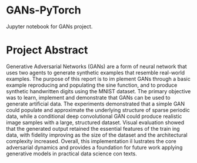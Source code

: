 # GANs-PyTorch
Jupyter notebook for GANs project.

# Project Abstract
Generative Adversarial Networks (GANs) are a form of neural
 network that uses two agents to generate synthetic examples that
 resemble real-world examples. The purpose of this report is to im
plement GANs through a basic example reproducing and populating
 the sine function, and to produce synthetic handwritten digits using
 the MNIST dataset. The primary objective was to learn, implement
 and demonstrate that GANs can be used to generate artificial data.
 The experiments demonstrated that a simple GAN could populate and
 approximate the underlying structure of sparse periodic data, while
 a conditional deep convolutional GAN could produce realistic image
 samples with a large, structured dataset. Visual evaluation showed
 that the generated output retained the essential features of the train
ing data, with fidelity improving as the size of the dataset and the
 architectural complexity increased. Overall, this implementation il
lustrates the core adversarial dynamics and provides a foundation for
 future work applying generative models in practical data science con
texts.
